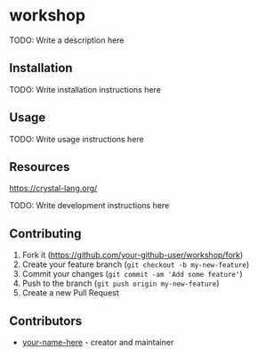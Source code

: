 # workshop

TODO: Write a description here

## Installation

TODO: Write installation instructions here

## Usage

TODO: Write usage instructions here

## Resources

https://crystal-lang.org/

TODO: Write development instructions here

## Contributing

1. Fork it (<https://github.com/your-github-user/workshop/fork>)
2. Create your feature branch (`git checkout -b my-new-feature`)
3. Commit your changes (`git commit -am 'Add some feature'`)
4. Push to the branch (`git push origin my-new-feature`)
5. Create a new Pull Request

## Contributors

- [your-name-here](https://github.com/your-github-user) - creator and maintainer
